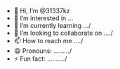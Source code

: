 - 👋 Hi, I’m @31337kz
- 👀 I’m interested in ...
- 🌱 I’m currently learning .../
- 💞️ I’m looking to collaborate on ..../
- 📫 How to reach me ..../
- 😄 Pronouns: ........./
- ⚡ Fun fact: ........../


